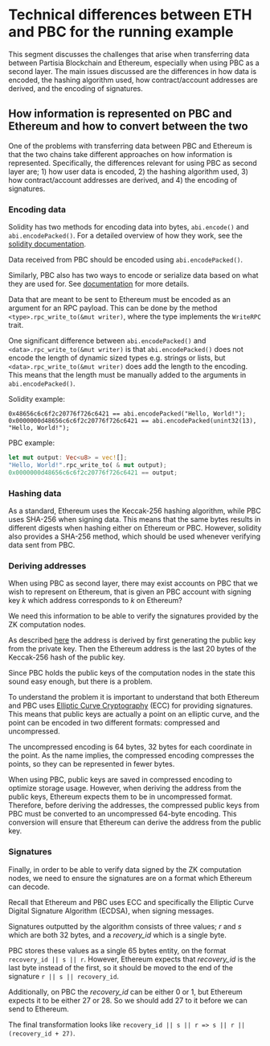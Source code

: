 # Technical differences between ETH and PBC for the running example

This segment discusses the challenges that arise when transferring data between Partisia Blockchain and Ethereum, especially when using PBC as a second layer. The main issues discussed are the differences in how data is encoded, the hashing algorithm used, how contract/account addresses are derived, and the encoding of signatures.

## How information is represented on PBC and Ethereum and how to convert between the two

One of the problems with transferring data between PBC and Ethereum is that the two chains take
different approaches on how information is represented. Specifically, the differences relevant for
using PBC as second layer are; 1) how user data is encoded, 2) the hashing algorithm used, 3) how contract/account addresses are derived, and 4) the encoding of signatures.

### Encoding data

Solidity has two methods for encoding data into bytes, `abi.encode()` and `abi.encodePacked()`.
For a detailed overview of how they work, see the
[solidity documentation](https://docs.soliditylang.org/en/latest/abi-spec.html).

Data received from PBC should be encoded using `abi.encodePacked()`.

Similarly, PBC also has two ways to encode or serialize data based on what they are used for.
See [documentation](abiv.md) for more details.

Data that are meant to be sent to Ethereum must be encoded as an argument for an RPC payload.
This can be done by the method `<type>.rpc_write_to(&mut writer)`, where the type implements
the `WriteRPC` trait.

One significant difference between `abi.encodePacked()` and `<data>.rpc_write_to(&mut writer)` is
that `abi.encodePacked()` does not encode the length of dynamic sized types e.g. strings or lists,
but `<data>.rpc_write_to(&mut writer)` does add the length to the encoding.
This means that the length must be manually added to the arguments in `abi.encodePacked()`.

Solidity example:

```solidity
0x48656c6c6f2c20776f726c6421 == abi.encodePacked("Hello, World!");
0x0000000d48656c6c6f2c20776f726c6421 == abi.encodePacked(unint32(13), "Hello, World!");
```

PBC example:

```rust
let mut output: Vec<u8> = vec![];
"Hello, World!".rpc_write_to( & mut output);
0x0000000d48656c6c6f2c20776f726c6421 == output;
```

### Hashing data

As a standard, Ethereum uses the Keccak-256 hashing algorithm, while PBC uses SHA-256 when signing
data.
This means that the same bytes results in different digests when hashing either on Ethereum or PBC.
However, solidity also provides a SHA-256 method, which should be used whenever verifying data sent
from PBC.

### Deriving addresses

When using PBC as second layer, there may exist accounts on PBC that we wish to represent on
Ethereum, that is given an PBC account with signing key _k_ which address corresponds to _k_ on
Ethereum?

We need this information to be able to verify the signatures provided by the ZK computation nodes.

As described [here](https://ethereum.org/en/developers/docs/accounts/#account-creation) the address
is derived by first generating the public key from the private key. Then the Ethereum address is the
last 20 bytes of the Keccak-256 hash of the public key.

Since PBC holds the public keys of the computation nodes in the state this sound easy enough, but
there is a problem.

To understand the problem it is important to understand that both Ethereum and PBC uses [Elliptic
Curve Cryptography](https://en.wikipedia.org/wiki/Elliptic-curve_cryptography) (ECC) for providing signatures. This means that public keys are actually a point
on an elliptic curve, and the point can be encoded in two different formats: compressed and
uncompressed.

The uncompressed encoding is 64 bytes, 32 bytes for each coordinate in the point.
As the name implies, the compressed encoding compresses the points, so they can be represented in
fewer bytes.

When using PBC, public keys are saved in compressed encoding to optimize storage usage. However, when deriving the address from the public keys, Ethereum expects them to be in uncompressed format. Therefore, before deriving the addresses, the compressed public keys from PBC must be converted to an uncompressed 64-byte encoding. This conversion will ensure that Ethereum can derive the address from the public key.

### Signatures

Finally, in order to be able to verify data signed by the ZK computation nodes, we need to ensure
the signatures are on a format which Ethereum can decode.

Recall that Ethereum and PBC uses ECC and specifically the Elliptic Curve Digital Signature
Algorithm (ECDSA), when signing messages.

Signatures outputted by the algorithm consists of three values; _r_ and _s_ which are both 32 bytes,
and a _recovery_id_ which is a single byte.

PBC stores these values as a single 65 bytes entity, on the format `recovery_id || s || r`.
However, Ethereum expects that _recovery_id_ is the last byte instead of the first, so it
should be moved to the end of the signature `r || s || recovery_id`.

Additionally, on PBC the _recovery_id_ can be either 0 or 1, but Ethereum expects it to be either
27 or 28. So we should add 27 to it before we can send to Ethereum.

The final transformation looks like
`recovery_id || s || r => s || r || (recovery_id + 27)`.
